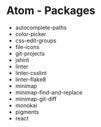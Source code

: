 # Atom - Packages

- autocomplete-paths
- color-picker
- css-edit-groups
- file-icons
- git-projects
- jshint
- linter
- linter-csslint
- linter-flake8
- minimap
- minimap-find-and-replace
- minimap-git-diff
- monokai
- pigments
- react
